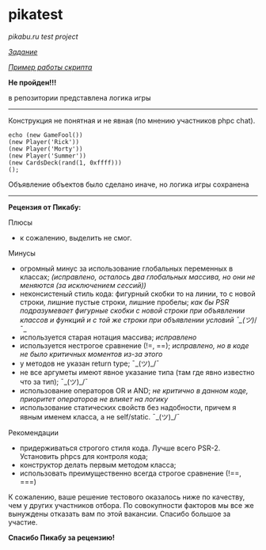 # pikatest
*pikabu.ru test project*

[*Задание*](https://pikabu.ru/page/interview/backend/06-2020/cards-game-fool.php)

[*Пример работы скрипта*](https://yulchurin.com/pikabu/)

**Не пройден!!!**

в репозитории представлена логика игры
***
Конструкция не понятная и не явная (по мнению участников phpc chat).
```
echo (new GameFool())
(new Player('Rick'))
(new Player('Morty'))
(new Player('Summer'))
(new CardsDeck(rand(1, 0xffff)))
();
```
Объявление объектов было сделано иначе, но логика игры сохранена
***
<b>Рецензия от Пикабу:</b>

Плюсы
- к сожалению, выделить не смог.

Минусы
- огромный минус за использование глобальных переменных в классах; _(исправлено, осталось два глобальных массива, но они не меняются (за исключением сессий))_
- неконсистеный стиль кода: фигурный скобки то на линии, то с новой строки, лишние пустые строки, лишние пробелы; _как бы PSR подразумевает фигурные скобки с новой строки при объявлении классов и функций и с той же строки при объявлении условий ¯\_(ツ)_/¯_
- используется старая нотация массива; _исправлено_
- используется нестрогое сравнение (!=, ==); _исправлено, но в коде не было критичных моментов из-за этого_
- у методов не указан return type; ¯\_(ツ)_/¯
- не все аргуметы имеют явное указание типа (там где явно известно что за тип); ¯\_(ツ)_/¯
- использование операторов OR и AND; _не критично в данном коде, приоритет операторов не влияет на логику_
- использование статических свойств без надобности, причем я явным именем класса, а не self/static. ¯\_(ツ)_/¯

Рекомендации
- придерживаться строгого стиля кода. Лучше всего PSR-2. Установить phpcs для контроля кода;
- конструктор делать первым методом класса;
- использовать преимущественно всегда строгое сравнение (!==, ===)

К сожалению, ваше решение тестового оказалось ниже по качеству, чем у других участников отбора. По совокупности факторов мы все же вынуждены отказать вам по этой вакансии. Спасибо большое за участие.

**Спасибо Пикабу за рецензию!**
